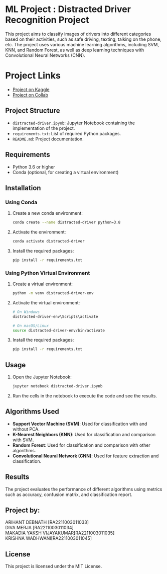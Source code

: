 # ML Project : Distracted Driver Recognition Project

This project aims to classify images of drivers into different categories based on their activities, such as safe driving, texting, talking on the phone, etc. The project uses various machine learning algorithms, including SVM, KNN, and Random Forest, as well as deep learning techniques with Convolutional Neural Networks (CNN).

# Project Links
- [Project on Kaggle](https://www.kaggle.com/code/arihantdebnath/distracted-driver?scriptVersionId=206373202)
- [Project on Collab](https://colab.research.google.com/drive/1tifgr94NkAfzIR9G3cl32NKJ98T15rsS?usp=sharing)

## Project Structure

- `distracted-driver.ipynb`: Jupyter Notebook containing the implementation of the project.
- `requirements.txt`: List of required Python packages.
- `README.md`: Project documentation.

## Requirements

- Python 3.6 or higher
- Conda (optional, for creating a virtual environment)

## Installation

### Using Conda

1. Create a new conda environment:
    ```bash
    conda create --name distracted-driver python=3.8
    ```

2. Activate the environment:
    ```bash
    conda activate distracted-driver
    ```

3. Install the required packages:
    ```bash
    pip install -r requirements.txt
    ```

### Using Python Virtual Environment

1. Create a virtual environment:
    ```bash
    python -m venv distracted-driver-env
    ```

2. Activate the virtual environment:
    ```bash
    # On Windows
    distracted-driver-env\Scripts\activate

    # On macOS/Linux
    source distracted-driver-env/bin/activate
    ```

3. Install the required packages:
    ```bash
    pip install -r requirements.txt
    ```

## Usage

1. Open the Jupyter Notebook:
    ```bash
    jupyter notebook distracted-driver.ipynb
    ```

2. Run the cells in the notebook to execute the code and see the results.

## Algorithms Used

- **Support Vector Machine (SVM)**: Used for classification with and without PCA.
- **K-Nearest Neighbors (KNN)**: Used for classification and comparison with SVM.
- **Random Forest**: Used for classification and comparison with other algorithms.
- **Convolutional Neural Network (CNN)**: Used for feature extraction and classification.

## Results

The project evaluates the performance of different algorithms using metrics such as accuracy, confusion matrix, and classification report.

## Project by:
ARIHANT DEBNATH [RA2211003011033] <br>
DIVA MERJA [RA2211003011034] <br>
MAKADIA YAKSH VIJAYAKUMAR[RA2211003011035] <br>
KRISHNA WADHWANI[RA2211003011045] <br>

## License

This project is licensed under the MIT License.
